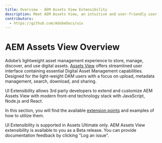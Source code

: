 ```yaml
---
title: Overview - AEM Assets View Extensibility
description: Meet AEM Assets View, an intuitive and user-friendly user interface for managing digital assets in Adobe Experience Manager.
contributors:
  - https://github.com/AdobeDocs/uix
---
```


# AEM Assets View Overview

Adobe’s lightweight asset management experience to store, manage, discover, and use digital assets. 
[Assets View](https://experienceleague.adobe.com/en/docs/experience-manager-cloud-service/content/assets/overview) 
offers streamlined user interface containing essential Digital Asset Management capabilities. 
Designed for the light-weight DAM users with a focus on upload, metadata management, search, download, and sharing.

UI Extensibility allows 3rd party developers to extend and customize AEM Assets View with modern front-end technology stack with JavaScript, Node.js and React.

In this section, you will find the available [extension points](api) and examples of how to utilize them.

<InlineAlert variant="info" slots="text" />
UI Extensibility is supported in Assets Ultimate only.

<InlineAlert variant="info" slots="text" />
AEM Assets View extensibility is available to you as a Beta release. You can provide documentation feedback by clicking "Log an issue".
